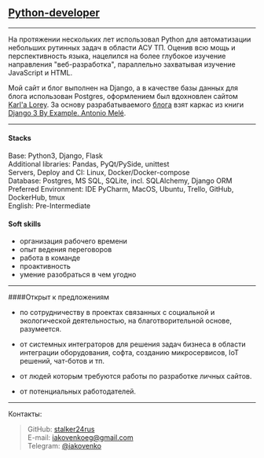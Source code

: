 ## [Python-developer](/developer/)

---
На протяжении нескольких лет использовал Python для автоматизации небольших рутинных задач в области АСУ ТП.
Оценив всю мощь и перспективность языка, нацелился на более глубокое изучение направления "веб-разработка", параллельно захватывая изучение JavaScript и HTML.

Мой сайт и блог выполнен на Django, а в качестве базы данных для блога использован Postgres, 
оформлением был вдохновлен сайтом [Karl'a Lorey](https://karllorey.com/).
За основу разрабатываемого [блога](/blog) взят каркас из книги [Django 3 By Example. Antonio Melé](https://www.packtpub.com/product/django-3-by-example-third-edition/9781838981952).
___
#### Stacks
Base: Python3, Django, Flask   
Additional libraries: Pandas, PyQt/PySide, unittest  
Servers, Deploy and CI: Linux, Docker/Docker-compose  
Database: Postgres, MS SQL, SQLite, incl. SQLAlchemy, Django ORM  
Preferred Environment: IDE PyCharm, MacOS, Ubuntu, Trello, GitHub, DockerHub, tmux  
English: Pre-Intermediate  

#### Soft skills
* организация рабочего времени
* опыт ведения переговоров
* работа в команде
* проактивность
* умение разобраться в чем угодно

---

<!--
####Сейчас изучаю:

* [Django 3 By Example. Antonio Melé](https://www.packtpub.com/product/django-3-by-example-third-edition/9781838981952)
* [Fluent Python. Luciano Ramalho](https://www.oreilly.com/library/view/fluent-python/9781491946237/)

---
-->
####Открыт к предложениям

* по сотрудничеству в проектах связанных с социальной и экологической деятельностью, на благотворительной основе, 
  разумеется.
  
* от системных интеграторов для решения задач бизнеса в области интеграции оборудования, софта, созданию микросервисов, 
  IoT решений, чат-ботов и тп.
  
* от людей которым требуются работы по разработке личных сайтов.  
  
* от потенциальных работодателей.

___
Контакты:
> GitHub: [stalker24rus](https://github.com/stalker24rus/)  
> E-mail: <iakovenkoeg@gmail.com>  
> Telegram: [@iakovenko](https://t.me/iakovenko)  

